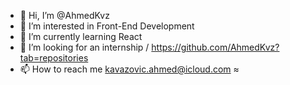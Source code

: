 - 👋 Hi, I’m @AhmedKvz
- 👀 I’m interested in Front-End Development
- 🌱 I’m currently learning React
- 💞️ I’m looking for an internship / https://github.com/AhmedKvz?tab=repositories
- 📫 How to reach me kavazovic.ahmed@icloud.com
≈<!---
AhmedKvz/AhmedKvz is a ✨ special ✨ repository because its `README.md` (this file) appears on your GitHub profile.
You can click the Preview link to take a look at your changes.
--->
